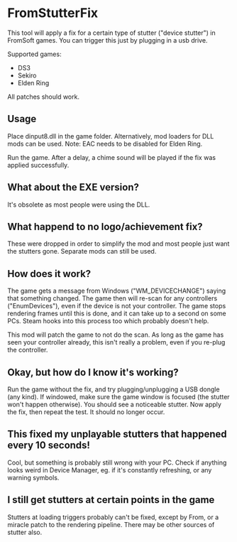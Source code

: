# FromStutterFix

This tool will apply a fix for a certain type of stutter ("device stutter") in FromSoft games. You can trigger this just by plugging in a usb drive.

Supported games:
* DS3
* Sekiro
* Elden Ring

All patches should work.

## Usage

Place dinput8.dll in the game folder. Alternatively, mod loaders for DLL mods can be used.
Note: EAC needs to be disabled for Elden Ring.

Run the game. After a delay, a chime sound will be played if the fix was applied successfully.

## What about the EXE version?

It's obsolete as most people were using the DLL.

## What happend to no logo/achievement fix?

These were dropped in order to simplify the mod and most people just want the stutters gone. Separate mods can still be used.

## How does it work?

The game gets a message from Windows ("WM_DEVICECHANGE") saying that something changed. The game then will re-scan for any controllers ("EnumDevices"), even if the device is not your controller. The game stops rendering frames until this is done, and it can take up to a second on some PCs. Steam hooks into this process too which probably doesn't help.

This mod will patch the game to not do the scan. As long as the game has seen your controller already, this isn't really a problem, even if you re-plug the controller.

## Okay, but how do I know it's working?

Run the game without the fix, and try plugging/unplugging a USB dongle (any kind). If windowed, make sure the game window is focused (the stutter won't happen otherwise). You should see a noticeable stutter. Now apply the fix, then repeat the test. It should no longer occur.

## This fixed my unplayable stutters that happened every 10 seconds!

Cool, but something is probably still wrong with your PC. Check if anything looks weird in Device Manager, eg. if it's constantly refreshing, or any warning symbols.

## I still get stutters at certain points in the game

Stutters at loading triggers probably can't be fixed, except by From, or a miracle patch to the rendering pipeline. There may be other sources of stutter also.
